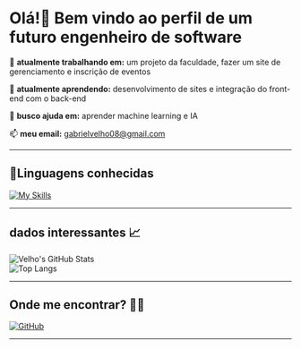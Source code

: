 # **Olá!👋 Bem vindo ao perfil de um futuro engenheiro de software**

🔭 **atualmente trabalhando em:** um projeto da faculdade, fazer um site de gerenciamento e inscrição de eventos

🌱 **atualmente aprendendo:** desenvolvimento de sites e integração do front-end com o back-end

🤔 **busco ajuda em:** aprender machine learning e IA

📫 **meu email:** gabrielvelho08@gmail.com
 
---

## 🔧**Linguagens conhecidas**

[![My Skills](https://skillicons.dev/icons?i=java,py,md,html,css,git)](https://skillicons.dev)

---

## **dados interessantes** 📈
![Velho's GitHub Stats](https://github-readme-stats.vercel.app/api?username=Velho008&show_icons=true&theme=dark)  
![Top Langs](https://github-readme-stats.vercel.app/api/top-langs/?username=Velho008&layout=compact&theme=dark)

---

## **Onde me encontrar?**  🙋‍♂️

[![GitHub](https://img.shields.io/badge/GitHub-181717?style=for-the-badge&logo=github&logoColor=white)](https://github.com/Velho008)  

---
